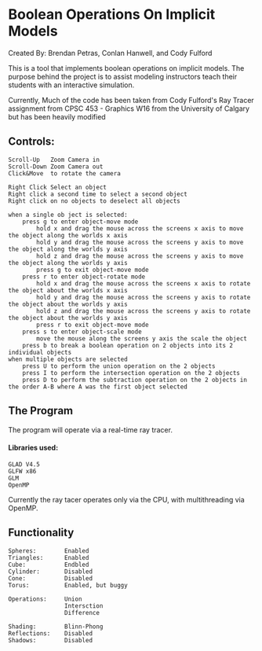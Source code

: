 # Boolean Operations On Implicit Models
Created By: Brendan Petras, Conlan Hanwell, and Cody Fulford

This is a tool that implements boolean operations on implicit models.
The purpose behind the project is to assist modeling instructors teach their students with an interactive simulation.

Currently, Much of the code has been taken from Cody Fulford's Ray Tracer assignment from CPSC 453 - Graphics W16 from the University of Calgary but has been heavily modified

## Controls:
    Scroll-Up   Zoom Camera in
    Scroll-Down Zoom Camera out
    Click&Move  to rotate the camera

    Right Click Select an object
    Right click a second time to select a second object
    Right click on no objects to deselect all objects

    when a single ob ject is selected:
        press g to enter object-move mode
            hold x and drag the mouse across the screens x axis to move the object along the worlds x axis
            hold y and drag the mouse across the screens y axis to move the object along the worlds y axis
            hold z and drag the mouse across the screens y axis to move the object along the worlds y axis
            press g to exit object-move mode
        press r to enter object-rotate mode
            hold x and drag the mouse across the screens x axis to rotate the object about the worlds x axis
            hold y and drag the mouse across the screens y axis to rotate the object about the worlds y axis
            hold z and drag the mouse across the screens y axis to rotate the object about the worlds y axis
            press r to exit object-move mode
        press s to enter object-scale mode
            move the mouse along the screens y axis the scale the object
        press b to break a boolean operation on 2 objects into its 2 individual objects
    when multiple objects are selected
        press U to perform the union operation on the 2 objects
        press I to perform the intersection operation on the 2 objects
        press D to perform the subtraction operation on the 2 objects in the order A-B where A was the first object selected


## The Program   
The program will operate via a real-time ray tracer.

#### Libraries used:
    GLAD V4.5
    GLFW x86
    GLM
    OpenMP

Currently the ray tacer operates only via the CPU, with multithreading via OpenMP.

## Functionality
    Spheres:        Enabled
    Triangles:      Enabled
    Cube:           Endbled
    Cylinder:       Disabled
    Cone:           Disabled
    Torus:          Enabled, but buggy

    Operations:     Union
                    Intersction
                    Difference

    Shading:        Blinn-Phong
    Reflections:    Disabled
    Shadows:        Disabled

